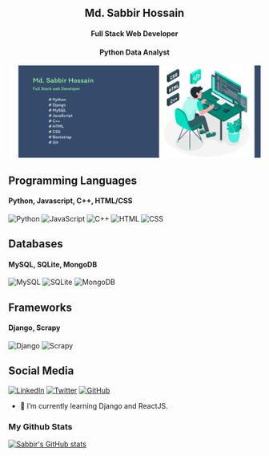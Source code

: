 <h2 style="text-align: center;"> Md. Sabbir Hossain </h2>
<h4 style="text-align: center;"> Full Stack Web Developer </h4>
<h4 style="text-align: center;"> Python Data Analyst </h4>
<img src= "https://github.com/Sabbir1039/Sabbir1039/blob/main/Banner2.png" alt="Full Stack Python Developer">


## Programming Languages
#### Python, Javascript, C++, HTML/CSS
<img src="https://upload.wikimedia.org/wikipedia/commons/thumb/c/c3/Python-logo-notext.svg/768px-Python-logo-notext.svg.png" alt="Python" width="40" height="40"/> <img src="https://upload.wikimedia.org/wikipedia/commons/9/99/Unofficial_JavaScript_logo_2.svg" alt="JavaScript" width="40" height="40"/> <img src="https://upload.wikimedia.org/wikipedia/commons/1/18/ISO_C%2B%2B_Logo.svg" alt="C++" width="40" height="40"/> <img src="https://upload.wikimedia.org/wikipedia/commons/thumb/3/38/HTML5_Badge.svg/1024px-HTML5_Badge.svg.png" alt="HTML" width="40" height="40"/> <img src="https://upload.wikimedia.org/wikipedia/commons/d/d5/CSS3_logo_and_wordmark.svg" alt="CSS" width="40" height="40"/> 

## Databases
#### MySQL, SQLite, MongoDB
<img src="https://www.mysql.com/common/logos/logo-mysql-170x115.png" alt="MySQL" width="50"/> <img src="https://upload.wikimedia.org/wikipedia/commons/3/38/SQLite370.svg" alt="SQLite" width="50"/> <img src="https://cdn.icon-icons.com/icons2/2699/PNG/512/mongodb_logo_icon_170943.png" alt="MongoDB" width="50"/>

## Frameworks
#### Django, Scrapy
<img src="https://www.djangoproject.com/m/img/logos/django-logo-positive.png" alt="Django" width="40" height="40"/>  <img src="https://upload.wikimedia.org/wikipedia/commons/b/b4/Scrapy_logo.jpg" alt="Scrapy" width="40" height="40"/> 

## Social Media
<a href="https://www.linkedin.com/in/sabbir-hossain39/"><img src="https://upload.wikimedia.org/wikipedia/commons/thumb/c/ca/LinkedIn_logo_initials.png/768px-LinkedIn_logo_initials.png" alt="LinkedIn" width="40" height="40"/></a> <a href="https://twitter.com/Sabbir_Ho66ain"> <img src="https://upload.wikimedia.org/wikipedia/commons/thumb/6/6f/Logo_of_Twitter.svg/800px-Logo_of_Twitter.svg.png" alt="Twitter" width="40" height="40"/></a> <a href="[https://github.com/yourusername](https://github.com/Sabbir1039)"><img src="https://upload.wikimedia.org/wikipedia/commons/thumb/9/91/Octicons-mark-github.svg/1024px-Octicons-mark-github.svg.png" alt="GitHub" width="40" height="40"/></a>

- 🔭 I’m currently learning Django and ReactJS. 

### My Github Stats

[![Sabbir's GitHub stats](https://github-readme-stats.vercel.app/api?username=Sabbir1039&show_icons=true&theme=cobalt)](https://github.com/anuraghazra/github-readme-stats)

